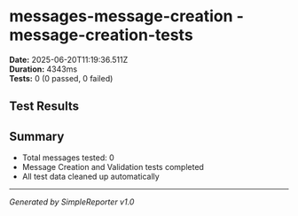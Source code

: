 # messages-message-creation - message-creation-tests

**Date:** 2025-06-20T11:19:36.511Z  
**Duration:** 4343ms  
**Tests:** 0 (0 passed, 0 failed)

## Test Results



## Summary

- Total messages tested: 0
- Message Creation and Validation tests completed
- All test data cleaned up automatically

---
*Generated by SimpleReporter v1.0*
